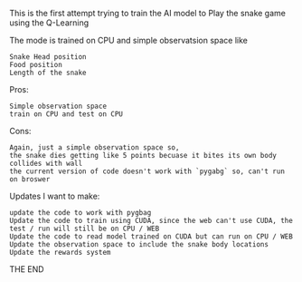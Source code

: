 This is the first attempt trying to train the AI model to Play the snake game using the Q-Learning

The mode is trained on CPU and simple observatsion space like
```
Snake Head position
Food position
Length of the snake
```

Pros:
```
Simple observation space
train on CPU and test on CPU
```

Cons:
```
Again, just a simple observation space so, 
the snake dies getting like 5 points becuase it bites its own body
collides with wall
the current version of code doesn't work with `pygabg` so, can't run on broswer
```

Updates I want to make:
```
update the code to work with pygbag
Update the code to train using CUDA, since the web can't use CUDA, the test / run will still be on CPU / WEB
Update the code to read model trained on CUDA but can run on CPU / WEB
Update the observation space to include the snake body locations
Update the rewards system
```

THE END

